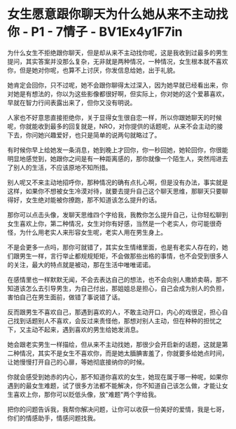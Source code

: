 # 女生愿意跟你聊天为什么她从来不主动找你 - P1 - 7情子 - BV1Ex4y1F7in

为什么女生不拒绝跟你聊天，但是却从来不主动找你呢，这是我收到过最多的男生提问，其实答案并没那么复杂，无非就是两种情况，一种情况，女生根本就不喜欢你，但是她对你呢，也算不上讨厌，你发信息给她，出于礼貌。

她肯定会回你，只不过呢，她不会跟你聊得太过深入，因为她早就已经看出来，你对她是有想法的，你以为这些影像都很好啊，但实际上，你对她的这个爱慕喜欢，早就在智力行间表露出来了，但你又没有明说。

人家也不好意思直接拒绝你，关于显得女生很自恋一样，所以你跟她聊天的时候呢，你就能收到最多的回复就是，NRO，对你提供的话题呢，从来不会主动的接下去，你问她兴趣爱好，也只是简单的说两句就略过了。

有时候你早上给她发一条消息，她到晚上才回你，你一秒回她，她轮回你，你很能明显地感觉到，她跟你之间是有一种距离感的，那你就像一个陌生人，突然闯进去了别人的生活，不应该原地不知所措。

别人呢又不来主动地招呼你，那种情况的确有点扎心啊，但是没有办法，事实就是这样，如果你不想被女生冷漠对待，就要去提升自己这个聊天思维，那聊天只要聊得好，女生绝对能被你撩跑，那不知道该怎么提升的话。

那你可以点击头像，发聊天思维四个字给我，我教你怎么提升自己，让你轻松聊到女生喜欢上你，第二种情况，女生对你有好感，当然是一个老实人，你可能很奇怪，为什么用老实人来形容女生呢，老实人用在男生身上。

不是会更多一点吗，那你可就错了，其实女生情绪里面，也是有老实人存在的，她们跟男生一样，言行举止都规规矩矩，不会做那些出格的事情，也不会受到很多人的关注，最大的特点就是被动，那在生活中唯唯诺诺。

在感情里也一样默默无闻，不会去表达自己的想法，也不会向别人撒娇卖萌，那不知道该怎么去引导男生，为自己付出，那姐姐总是担心，自己会成为别人的负担，害怕自己在男生面前，做错了事说错了话。

反而跟男生不喜欢自己，那遇到喜欢的人，不敢主动开口，内心的戏很足，担心自己找到话题别人不喜欢，会反过来责怪他，那想对别人主动，但在种种的担忧之下，又主动不起来，遇到喜欢的男生给她发消息。

她会跟老实男生一样描绘，但从来不主动找她，那很少会开启新的话题，这就是第二种情况，其实不是女生不喜欢你，而是她太腼腆害羞了，你就要多给她点时间，让她慢慢打开自己的心扉，等她彻底接纳你的时候。

你就会感受到她赤的内心，那不知道你喜欢的女生，她现在属于哪一种呢，如果你遇到的最女生难题，试了很多方法都不能解决，你不知道自己该怎么做，才能让女生喜欢上你，那你可以贬低头像，放"难题"两个字给我。

把你的问题告诉我，我帮你解决问题，让你可以收获一份美好的爱情，我是七哥，你们的情感助手，情感问题找我。